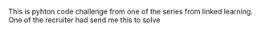 This is pyhton code challenge from one of the series from linked learning.
One of the recruiter had send me this to solve
